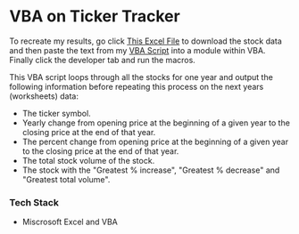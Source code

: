 
# VBA on Ticker Tracker
To recreate my results, go click [This Excel File](Resources/Multiple_year_stock_data.xlsx) to download the stock data and then paste the text from my [VBA Script](VBAscript.bas) into a module within VBA. Finally click the developer tab and run the macros.

This VBA script loops through all the stocks for one year and output the following information before repeating this process on the next years (worksheets) data:

* The ticker symbol.
* Yearly change from opening price at the beginning of a given year to the closing price at the end of that year.
* The percent change from opening price at the beginning of a given year to the closing price at the end of that year.
* The total stock volume of the stock.
* The stock with the "Greatest % increase", "Greatest % decrease" and "Greatest total volume".


### Tech Stack
* Miscrosoft Excel and VBA 
